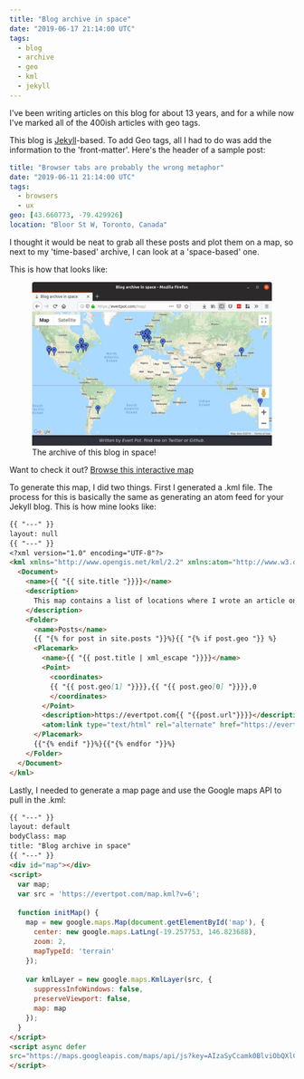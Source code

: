 ```yaml
---
title: "Blog archive in space"
date: "2019-06-17 21:14:00 UTC"
tags:
  - blog
  - archive
  - geo
  - kml
  - jekyll
---
```


I've been writing articles on this blog for about 13 years, and for a while
now I've marked all of the 400ish articles with geo tags.

This blog is [Jekyll][1]-based. To add Geo tags, all I had to do was add
the information to the 'front-matter'. Here's the header of a sample post:

<!--more-->

```yaml
title: "Browser tabs are probably the wrong metaphor"
date: "2019-06-11 21:14:00 UTC"
tags:
  - browsers
  - ux
geo: [43.660773, -79.429926]
location: "Bloor St W, Toronto, Canada"
```

I thought it would be neat to grab all these posts and plot them on a map, so
next to my 'time-based' archive, I can look at a 'space-based' one.

This is how that looks like:

<figure>
  <a href="/map"><img src="/resources/images/posts/map/blog-map.png" style="max-width: 100%" /></a>
  <figcaption>The archive of this blog in space!</figcaption>
</figure>

Want to check it out? [Browse this interactive map][2]

To generate this map, I did two things. First I generated a .kml file. The
process for this is basically the same as generating an atom feed for your
Jekyll blog. This is how mine looks like:

```markdown
{{ "---" }}
layout: null
{{ "---" }}
<?xml version="1.0" encoding="UTF-8"?>
<kml xmlns="http://www.opengis.net/kml/2.2" xmlns:atom="http://www.w3.org/2005/Atom">
  <Document>
    <name>{{ "{{ site.title "}}}}</name>
    <description>
      This map contains a list of locations where I wrote an article on this blog.
    </description>
    <Folder>
      <name>Posts</name>
      {{ "{% for post in site.posts "}}%}{{ "{% if post.geo "}} %}
      <Placemark>
        <name>{{ "{{ post.title | xml_escape "}}}}</name>
        <Point>
          <coordinates>
          {{ "{{ post.geo[1] "}}}},{{ "{{ post.geo[0] "}}}},0
          </coordinates>
        </Point>
        <description>https://evertpot.com{{ "{{post.url"}}}}</description>
        <atom:link type="text/html" rel="alternate" href="https://evertpot.com{{ "{{ post.url "}}}}"/>
      </Placemark>
      {{"{% endif "}}%}{{"{% endfor "}}%}
    </Folder>
  </Document>
</kml>
```

Lastly, I needed to generate a map page and use the Google maps API to pull in
the .kml:

```markdown
{{ "---" }}
layout: default
bodyClass: map
title: "Blog archive in space"
{{ "---" }}
<div id="map"></div>
<script>
  var map;
  var src = 'https://evertpot.com/map.kml?v=6';

  function initMap() {
    map = new google.maps.Map(document.getElementById('map'), {
      center: new google.maps.LatLng(-19.257753, 146.823688),
      zoom: 2,
      mapTypeId: 'terrain'
    });

    var kmlLayer = new google.maps.KmlLayer(src, {
      suppressInfoWindows: false,
      preserveViewport: false,
      map: map
    });
  }
</script>
<script async defer
src="https://maps.googleapis.com/maps/api/js?key=AIzaSyCcamk0BlviObQXlC0OYJQq8ywgbrPyANw&callback=initMap">
</script>
```

[1]: https://jekyllrb.com/
[2]: /map/
